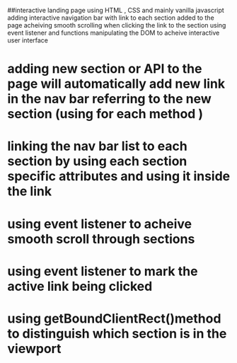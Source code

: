 ##interactive landing page
using HTML , CSS and mainly vanilla javascript
adding interactive navigation bar with link to each section added to the page
acheiving smooth scrolling when clicking the link to the section using event listener and functions 
manipulating the DOM to acheive interactive user interface
# adding new section or API to the page will automatically add new link in the nav bar referring to the new section (using for each method )
# linking the nav bar list to each section by using each section specific attributes and using it inside the link 
# using event listener to acheive smooth scroll through sections
# using event listener to mark the active link being clicked
# using getBoundClientRect()method to distinguish which section is in the viewport


